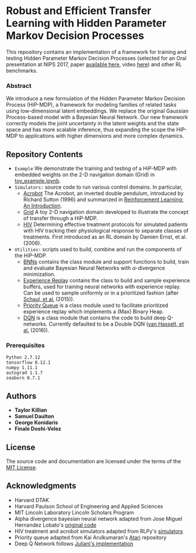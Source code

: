 # Robust and Efficient Transfer Learning with Hidden Parameter Markov Decision Processes

This repository contains an implementation of a framework for training and testing Hidden Parameter Markov Decision Processes (selected for an Oral presentation at NIPS 2017, paper [available here](https://papers.nips.cc/paper/7205-robust-and-efficient-transfer-learning-with-hidden-parameter-markov-decision-processes), video [here](https://www.facebook.com/nipsfoundation/videos/1554741347950432/)) and other RL benchmarks.

### Abstract

We introduce a new formulation of the Hidden Parameter Markov Decision
Process (HiP-MDP), a framework for modeling families of related tasks
using low-dimensional latent embeddings. We replace the original
Gaussian Process-based model with a Bayesian Neural Network. Our new
framework correctly models the joint uncertainty in the latent weights
and the state space and has more scalable inference, thus expanding
the scope the HiP-MDP to applications with higher dimensions and more
complex dynamics.

## Repository Contents

- `Example` We demonstrate the training and testing of a HiP-MDP with embedded weights on the 2-D navigation domain (Grid) in [toy_example.ipynb](./toy_example.ipynb).
- `Simulators:` source code to run various control domains. In particular,
  - [Acrobot](./acrobot_simulator/) The Acrobot, an inverted double pendulum, introduced by Richard Sutton (1996) and summarized in [Reinforcement Learning: An Introduction](http://incompleteideas.net/sutton/book/the-book-2nd.html).
  - [Grid](./grid_simulator/) A toy 2-D navigation domain developed to illustrate the concept of transfer through a HiP-MDP.
  - [HIV](./hiv_simulator/) Determining effective treatment protocols for simulated patients with HIV tracking their physiological response to separate classes of treatments. First introduced as an RL domain by Damien Ernst, et al. (2006).
- `Utilities:` scripts used to build, combine and run the components of the HiP-MDP.
  - [BNNs](./BayesianNeuralNetwork.py) contains the class module and support functions to build, train and evaluate Bayesian Neural Networks with $\alpha$-divergence minimization.
  - [Experience Replay](./ExperienceReplay.py) contains the class to build and sample experience buffers, used for training neural networks with experience replay. Can be used to sample uniformly or in a prioritized fashion (after [Schaul, et al.](https://arxiv.org/abs/1511.05952) (2015)).
  - [Priority Queue](./PriorityQueue.py) is a class module used to facilitate prioritized experience replay which implements a (Max) Binary Heap.
  - [DQN](./Qnetwork.py) is a class module that contains the code to build deep Q-networks. Currently defaulted to be a Double DQN ([van Hasselt, et al.](http://dl.acm.org/citation.cfm?id=3016191) (2016)).


### Prerequisites

```
Python 2.7.12
tensorflow 0.12.1
numpy 1.11.1
autograd 1.1.7
seaborn 0.7.1
```

## Authors

* **Taylor Killian**
* **Samuel Daulton**
* **George Konidaris**
* **Finale Doshi-Velez**


## License

The source code and documentation are licensed under the terms of the [MIT License](https://opensource.org/licenses/MIT).

## Acknowledgments
* Harvard DTAK
* Harvard Paulson School of Engineering and Applied Sciences
* MIT Lincoln Laboratory Lincoln Scholars Program
* Alpha divergence bayesian neural network adapted from Jose Miguel Hernandez Lobato's [original code](https://bitbucket.org/jmh233/code_black_box_alpha_icml_2016) 
* HIV treatment and acrobot simulators adapted from RLPy's [simulators](https://bitbucket.org/rlpy/rlpy/src/master/rlpy/Domains)
* Priority queue adapted from Kai Arulkumaran's [Atari](https://github.com/Kaixhin/Atari) repository
* Deep Q Network follows [Juliani's implementation](https://github.com/awjuliani/DeepRL-Agents)


